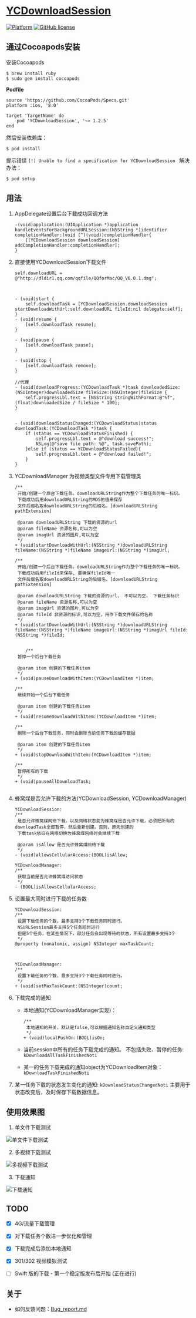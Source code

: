 # [YCDownloadSession](https://onezens.github.io/YCDownloadSession/)

[![Platform](https://img.shields.io/badge/platform-iOS-yellowgreen.svg)](https://github.com/onezens/YCDownloadSession)
[![GitHub license](https://img.shields.io/github/license/onezens/YCDownloadSession.svg)](https://github.com/onezens/YCDownloadSession/blob/master/LICENSE)


## 通过Cocoapods安装

安装Cocoapods

```
$ brew install ruby
$ sudo gem install cocoapods
```

**Podfile**

```
source 'https://github.com/CocoaPods/Specs.git'
platform :ios, '8.0'

target 'TargetName' do
    pod 'YCDownloadSession', '~> 1.2.5'
end
```

然后安装依赖库：

```
$ pod install
```

提示错误 `[!] Unable to find a specification for YCDownloadSession ` 解决办法：

```
$ pod setup
```

## 用法

1. AppDelegate设置后台下载成功回调方法

	```
	-(void)application:(UIApplication *)application handleEventsForBackgroundURLSession:(NSString *)identifier completionHandler:(void (^)(void))completionHandler{
	    [[YCDownloadSession downloadSession] addCompletionHandler:completionHandler];
	}
	
	```


2. 直接使用YCDownloadSession下载文件

	```
	self.downloadURL = @"http://dldir1.qq.com/qqfile/QQforMac/QQ_V6.0.1.dmg";
	


    - (void)start {
        self.downloadTask = [YCDownloadSession.downloadSession startDownloadWithUrl:self.downloadURL fileId:nil delegate:self];
    }
    - (void)resume {
        [self.downloadTask resume];
    }
    
    - (void)pause {
        [self.downloadTask pause];
    }
    
    - (void)stop {
        [self.downloadTask remove];
    }
    	
    //代理
    - (void)downloadProgress:(YCDownloadTask *)task downloadedSize:(NSUInteger)downloadedSize fileSize:(NSUInteger)fileSize {
        self.progressLbl.text = [NSString stringWithFormat:@"%f",(float)downloadedSize / fileSize * 100];
    }
    
    
    - (void)downloadStatusChanged:(YCDownloadStatus)status downloadTask:(YCDownloadTask *)task {
        if (status == YCDownloadStatusFinished) {
            self.progressLbl.text = @"download success!";
            NSLog(@"save file path: %@", task.savePath);
        }else if (status == YCDownloadStatusFailed){
            self.progressLbl.text = @"download failed!";
        }
    }

	```
	
3. YCDownloadManager 为视频类型文件专用下载管理类

	```
    /**
     开始/创建一个后台下载任务。downloadURLString作为整个下载任务的唯一标识。
     下载成功后用downloadURLString的MD5的值来保存
     文件后缀名取downloadURLString的后缀名，[downloadURLString pathExtension]
    
     @param downloadURLString 下载的资源的url
     @param fileName 资源名称,可以为空
     @param imagUrl 资源的图片,可以为空
     */
    + (void)startDownloadWithUrl:(NSString *)downloadURLString fileName:(NSString *)fileName imageUrl:(NSString *)imagUrl;
    
    /**
     开始/创建一个后台下载任务。downloadURLString作为整个下载任务的唯一标识。
     下载成功后用fileId来保存, 要确保fileId唯一
     文件后缀名取downloadURLString的后缀名，[downloadURLString pathExtension]
     
     @param downloadURLString 下载的资源的url， 不可以为空， 下载任务标识
     @param fileName 资源名称,可以为空
     @param imagUrl 资源的图片,可以为空
     @param fileId 非资源的标识,可以为空，用作下载文件保存的名称
     */
    + (void)startDownloadWithUrl:(NSString *)downloadURLString fileName:(NSString *)fileName imageUrl:(NSString *)imagUrl fileId:(NSString *)fileId;

    
        /**
     暂停一个后台下载任务
     
     @param item 创建的下载任务item
     */
    + (void)pauseDownloadWithItem:(YCDownloadItem *)item;
    
    /**
     继续开始一个后台下载任务
     
     @param item 创建的下载任务item
     */
    + (void)resumeDownloadWithItem:(YCDownloadItem *)item;
    
    /**
     删除一个后台下载任务，同时会删除当前任务下载的缓存数据
     
     @param item 创建的下载任务item
     */
    + (void)stopDownloadWithItem:(YCDownloadItem *)item;
    
    /**
     暂停所有的下载
     */
    + (void)pauseAllDownloadTask;

	
	```

4. 蜂窝煤是否允许下载的方法(YCDownloadSession, YCDownloadManager)

	```
	YCDownloadSession: 
	/**
	 是否允许蜂窝煤网络下载，以及网络状态变为蜂窝煤是否允许下载，必须把所有的downloadTask全部暂停，然后重新创建。否则，原先创建的
	 下载task依旧在网络切换为蜂窝煤网络时会继续下载
	 
	 @param isAllow 是否允许蜂窝煤网络下载
	 */
	- (void)allowsCellularAccess:(BOOL)isAllow;
	
	YCDownloadManager:
	/**
	 获取当前是否允许蜂窝煤访问状态
	 */
	- (BOOL)isAllowsCellularAccess;
	```

5. 设置最大同时进行下载的任务数

	```
	YCDownloadSession: 
	/**
	 设置下载任务的个数，最多支持3个下载任务同时进行。
	 NSURLSession最多支持5个任务同时进行
	 但是5个任务，在某些情况下，部分任务会出现等待的状态，所有设置最多支持3个
	 */
	@property (nonatomic, assign) NSInteger maxTaskCount;
	
	
	
	YCDownloadManager:
	/**
	 设置下载任务的个数，最多支持3个下载任务同时进行。
	 */
	+ (void)setMaxTaskCount:(NSInteger)count;
	```
	
6. 下载完成的通知
	* 本地通知(YCDownloadManager实现)：
	
		```
		/**
		 本地通知的开关，默认是false,可以根据通知名称自定义通知类型
		 */
		+ (void)localPushOn:(BOOL)isOn;
		```
	* 当前session中所有的任务下载完成的通知。 不包括失败、暂停的任务: `kDownloadAllTaskFinishedNoti`
	* 某一的任务下载完成的通知object为YCDownloadItem对象：`kDownloadTaskFinishedNoti`

7. 某一任务下载的状态发生变化的通知: `kDownloadStatusChangedNoti` 主要用于状态改变后，及时保存下载数据信息。



## 使用效果图

1. 单文件下载测试

  ![单文件下载测试](http://src.onezen.cc/demo/download/1.gif)

2. 多视频下载测试

  ![多视频下载测试](http://src.onezen.cc/demo/download/2.gif)
  
3. 下载通知

  ![下载通知](http://src.onezen.cc/demo/download/4.png)


## TODO

* [x] 4G/流量下载管理
* [x] 对下载任务个数进一步优化和管理
* [x]  下载完成后添加本地通知
* [x] 301/302 视频模拟测试
* [ ] Swift 版的下载 - 第一个稳定版发布后开始 (正在进行)


## 关于

* 如何反馈问题：[Bug_report.md](https://github.com/onezens/YCDownloadSession/blob/master/.github/ISSUE_TEMPLATE/Bug_report.md)



